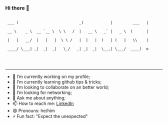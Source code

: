 ### Hi there 👋

<pre>
<code>
 ___ )                           _)            |         ___   |<br />
 __ \    _ \  __ `__ \  \ \   /  |   __ \   _` |   _ \  (      |<br />
 |   |   __/  |   |   |  \ \ /   |  |   |  (   | (   |   \\    |<br />
 ____/ \___| _|  _|  _|   \_/   _| _|  _|  \__,| \___/  ____)  o<br />
 
</code>
</pre>
<hr />

- 🔭 I’m currently working on my profile;
- 🌱 I’m currently learning github tips & tricks;
- 👯 I’m looking to collaborate on an better world;
- 🤔 I’m looking for networking;
- 💬 Ask me about anything;
- 📫 How to reach me: [LinkedIn](https://www.linkedin.com/in/ricardo-rodrigues-b0b71262/)
- 😄 Pronouns: he/him
- ⚡ Fun fact: "Expect the unexpected"

